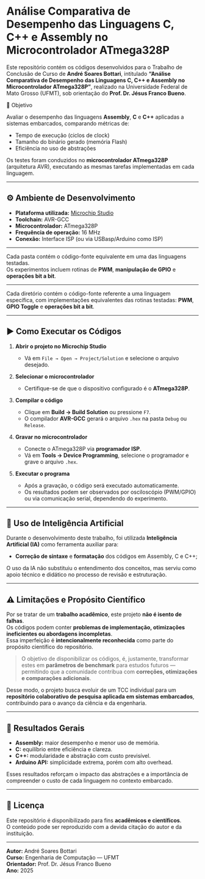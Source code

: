 # Análise Comparativa de Desempenho das Linguagens C, C++ e Assembly no Microcontrolador ATmega328P

Este repositório contém os códigos desenvolvidos para o Trabalho de Conclusão de Curso de **André Soares Bottari**, intitulado **“Análise Comparativa de Desempenho das Linguagens C, C++ e Assembly no Microcontrolador ATmega328P”**, realizado na Universidade Federal de Mato Grosso (UFMT), sob orientação do **Prof. Dr. Jésus Franco Bueno**.



🎯 Objetivo

Avaliar o desempenho das linguagens **Assembly**, **C** e **C++** aplicadas a sistemas embarcados, comparando métricas de:
- Tempo de execução (ciclos de clock)
- Tamanho do binário gerado (memória Flash)
- Eficiência no uso de abstrações

Os testes foram conduzidos no **microcontrolador ATmega328P** (arquitetura AVR), executando as mesmas tarefas implementadas em cada linguagem.

---

## ⚙️ Ambiente de Desenvolvimento

- **Plataforma utilizada:** [Microchip Studio](https://www.microchip.com/en-us/tools-resources/develop/microchip-studio)  
- **Toolchain:** AVR-GCC  
- **Microcontrolador:** ATmega328P  
- **Frequência de operação:** 16 MHz  
- **Conexão:** Interface ISP (ou via USBasp/Arduino como ISP)

---

Cada pasta contém o código-fonte equivalente em uma das linguagens testadas.  
Os experimentos incluem rotinas de **PWM**, **manipulação de GPIO** e **operações bit a bit**.

---


Cada diretório contém o código-fonte referente a uma linguagem específica, com implementações equivalentes das rotinas testadas: **PWM**, **GPIO Toggle** e **operações bit a bit**.

---

## ▶️ Como Executar os Códigos

1. **Abrir o projeto no Microchip Studio**
   - Vá em `File → Open → Project/Solution` e selecione o arquivo desejado.

2. **Selecionar o microcontrolador**
   - Certifique-se de que o dispositivo configurado é o **ATmega328P**.

3. **Compilar o código**
   - Clique em **Build → Build Solution** ou pressione `F7`.
   - O compilador **AVR-GCC** gerará o arquivo `.hex` na pasta `Debug` ou `Release`.

4. **Gravar no microcontrolador**
   - Conecte o ATmega328P via **programador ISP**.
   - Vá em **Tools → Device Programming**, selecione o programador e grave o arquivo `.hex`.

5. **Executar o programa**
   - Após a gravação, o código será executado automaticamente.
   - Os resultados podem ser observados por osciloscópio (PWM/GPIO) ou via comunicação serial, dependendo do experimento.

---

## 🤖 Uso de Inteligência Artificial

Durante o desenvolvimento deste trabalho, foi utilizada **Inteligência Artificial (IA)** como ferramenta auxiliar para:
- **Correção de sintaxe** e **formatação** dos códigos em Assembly, C e C++;
  
O uso da IA não substituiu o entendimento dos conceitos, mas serviu como apoio técnico e didático no processo de revisão e estruturação.

---

## ⚠️ Limitações e Propósito Científico

Por se tratar de um **trabalho acadêmico**, este projeto **não é isento de falhas**.  
Os códigos podem conter **problemas de implementação, otimizações ineficientes ou abordagens incompletas**.  
Essa imperfeição é **intencionalmente reconhecida** como parte do propósito científico do repositório.

> O objetivo de disponibilizar os códigos, é, justamente, transformar estes em **parâmetros de benchmark** para estudos futuros — permitindo que a comunidade contribua com **correções, otimizações e comparações adicionais**.  

Desse modo, o projeto busca evoluir de um TCC individual para um **repositório colaborativo de pesquisa aplicada em sistemas embarcados**, contribuindo para o avanço da ciência e da engenharia.

---

## 🧠 Resultados Gerais

- **Assembly:** maior desempenho e menor uso de memória.  
- **C:** equilíbrio entre eficiência e clareza.  
- **C++:** modularidade e abstração com custo previsível.  
- **Arduino API:** simplicidade extrema, porém com alto overhead.

Esses resultados reforçam o impacto das abstrações e a importância de compreender o custo de cada linguagem no contexto embarcado.

---



## 📄 Licença

Este repositório é disponibilizado para fins **acadêmicos e científicos**.  
O conteúdo pode ser reproduzido com a devida citação do autor e da instituição.

---

**Autor:** André Soares Bottari  
**Curso:** Engenharia de Computação — UFMT  
**Orientador:** Prof. Dr. Jésus Franco Bueno  
**Ano:** 2025  
